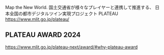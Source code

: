 
Map the New World.
国土交通省が様々なプレイヤーと連携して推進する、
日本全国の都市デジタルツイン実現プロジェクト PLATEAU
https://www.mlit.go.jp/plateau/

## PLATEAU AWARD 2024
https://www.mlit.go.jp/plateau-next/award/#why-plateau-award

